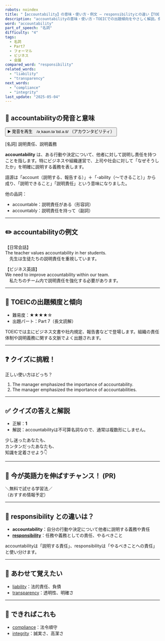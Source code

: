 ```yaml
---
robots: noindex
title: "【accountability】の意味・使い方・例文 ― responsibilityとの違い【TOEIC英単語】"
description: "accountabilityの意味・使い方・TOEICでの出題傾向をやさしく解説。例文・クイズ付きでresponsibilityとの違いもわかりやすく学べます。"
word: "accountability"
part_of_speech: "名詞"
difficulty: "4"
tags:
  - 名詞
  - Part7
  - フォーマル
  - ビジネス
  - 会議
compared_word: "responsibility"
related_words:
  - "liability"
  - "transparency"
next_words:
  - "compliance"
  - "integrity"
last_update: "2025-05-04"
---
```


## 🔰 accountabilityの発音と意味

<button class="play-audio" onclick="playTTS('accountability')">
  <span class="play-audio-main">
    ▶️ 発音を再生　/əˌkaʊn.təˈbɪl.ə.ti/
  </span>
  <span class="play-audio-sub">
    （アカウンタビリティ）
  </span>
</button>

[名詞] 説明責任、説明義務

**accountability** は、ある行動や決定について、他者に対して説明し責任を持つことを指します。特にビジネスや組織運営で、上司や社会に対して「なぜそうしたか」を明確に説明する義務を表します。

語源は「account（説明する、報告する）」＋「-ability（～できること）」から成り、「説明できること」「説明責任」という意味になりました。

他の品詞：  
- accountable：説明責任がある（形容詞）
- accountably：説明責任を持って（副詞）

---

## ✏️ accountabilityの例文

【日常会話】  
The teacher values accountability in her students.  
　先生は生徒たちの説明責任を重視しています。

【ビジネス英語】  
We need to improve accountability within our team.  
　私たちのチーム内で説明責任を強化する必要があります。

---

## 🎯 TOEICの出題頻度と傾向

- 難易度：★★★★☆
- 出題パート：Part 7（長文読解）

TOEICでは主にビジネス文書や社内規定、報告書などで登場します。組織の責任体制や説明義務に関する文脈でよく出題されます。

---

## ❓ クイズに挑戦！

正しい使い方はどっち？

1. The manager emphasized the importance of accountability.  
2. The manager emphasized the importance of accountabilities.

---

## ✅ クイズの答えと解説

- 正解：**1**
- 解説：accountabilityは不可算名詞なので、通常は複数形にしません。

少し迷ったあなたも、  
カンタンだったあなたも、  
知識を定着させよう👇️

---

## 🚀 今が英語力を伸ばすチャンス！ (PR)

<div class="info-center">
＼無料で試せる学習法／<br>  
（おすすめ情報予定）
</div>

---

## 🤔  responsibility との違いは？

- **accountability**：自分の行動や決定について他者に説明する義務や責任
- **[responsibility](/word/responsibility/)**：任務や義務としての責任、やるべきこと

accountabilityは「説明する責任」、responsibilityは「やるべきことへの責任」と使い分けます。

---

## 🧩 あわせて覚えたい

- [liability](/word/liability/)：法的責任、負債
- [transparency](/word/transparency/)：透明性、明確さ

---

## 📖 できればこれも

- [compliance](/word/compliance/)：法令順守
- [integrity](/word/integrity/)：誠実さ、高潔さ

<!-- cvid: aid10_bid02 -->
